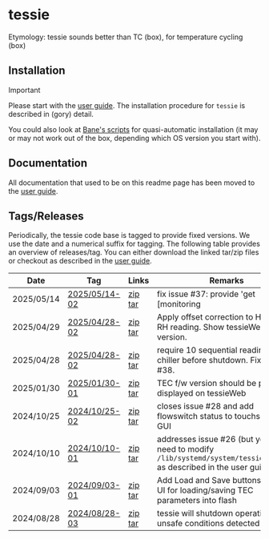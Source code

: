 # tessie

Etymology: tessie sounds better than TC (box), for temperature cycling (box)

## Installation
>[!IMPORTANT]
>Please start with the [user guide](https://github.com/ursl/tessie/blob/master/main.pdf).
>The installation procedure for `tessie` is described in (gory) detail.

You could also look at [Bane's scripts](https://github.com/BranislavRistic/tessie/tree/dev) for quasi-automatic installation (it may or may not work out of the box, depending which OS version you start with).

## Documentation
All documentation that used to be on this readme page has been moved to the [user guide](https://github.com/ursl/tessie/blob/master/main.pdf).

## Tags/Releases
Periodically, the tessie code base is tagged to provide fixed versions. We use the date and a numerical suffix for tagging. The following table provides an overview of releases/tag. You can either download the linked tar/zip files or checkout as described in the [user guide](https://github.com/ursl/tessie/blob/master/main.pdf).



|Date   | Tag  | Links   | Remarks   |
| ----- | ----------- | ----- | ---- |
| 2025/05/14 | [2025/05/14-02](https://github.com/ursl/tessie/releases/tag/2025%2F05%2F14-02) &nbsp; &nbsp; &nbsp; &nbsp; &nbsp; &nbsp;  | [zip](https://github.com/ursl/tessie/archive/refs/tags/2025/05/14-02.zip) [tar](https://github.com/ursl/tessie/archive/refs/tags/2025/05/14-02.tar.gz) | fix issue #37: provide 'get [monitoring|allMonTessie]' |
| 2025/04/29 | [2025/04/28-02](https://github.com/ursl/tessie/releases/tag/2025%2F04%2F29-01) &nbsp; &nbsp; &nbsp; &nbsp; &nbsp; &nbsp;  | [zip](https://github.com/ursl/tessie/archive/refs/tags/2025/04/29-01.zip) [tar](https://github.com/ursl/tessie/archive/refs/tags/2025/04/29-01.tar.gz) | Apply offset correction to HYT-223 RH reading. Show tessieWeb version. |
| 2025/04/28 | [2025/04/28-02](https://github.com/ursl/tessie/releases/tag/2025%2F04%2F28-02) &nbsp; &nbsp; &nbsp; &nbsp; &nbsp; &nbsp;  | [zip](https://github.com/ursl/tessie/archive/refs/tags/2025/04/28-02.zip) [tar](https://github.com/ursl/tessie/archive/refs/tags/2025/04/28-02.tar.gz) | require 10 sequential readings of chiller before shutdown. Fix to issue #38. |
| 2025/01/30 | [2025/01/30-01](https://github.com/ursl/tessie/releases/tag/2025%2F01%2F30-01) &nbsp; &nbsp; &nbsp; &nbsp; &nbsp; &nbsp;  | [zip](https://github.com/ursl/tessie/archive/refs/tags/2025/01/30-01.zip) [tar](https://github.com/ursl/tessie/archive/refs/tags/2025/01/30-01.tar.gz) | TEC f/w version should be properly displayed on tessieWeb |
| 2024/10/25 | [2024/10/25-02](https://github.com/ursl/tessie/releases/tag/2024%2F10%2F25-02) &nbsp; &nbsp; &nbsp; &nbsp; &nbsp; &nbsp;  | [zip](https://github.com/ursl/tessie/archive/refs/tags/2024/10/25-02.zip) [tar](https://github.com/ursl/tessie/archive/refs/tags/2024/10/25-02.tar.gz) | closes issue #28 and add flowswitch status to touchscreen GUI |
| 2024/10/10 | [2024/10/10-01](https://github.com/ursl/tessie/releases/tag/2024%2F10%2F10-01)  | [zip](https://github.com/ursl/tessie/archive/refs/tags/2024/10/10-01.zip) [tar](https://github.com/ursl/tessie/archive/refs/tags/2024/10/10-01.tar.gz) | addresses issue #26 (but you also need to modify `/lib/systemd/system/tessie.service` as described in the user guide) |
|2024/09/03 |  [2024/09/03-01](https://github.com/ursl/tessie/releases/tag/2024%2F09%2F03-01)  | [zip](https://github.com/ursl/tessie/archive/refs/tags/2024/09/03-01.zip) [tar](https://github.com/ursl/tessie/archive/refs/tags/2024/09/03-01.tar.gz) | Add Load and Save buttons to web UI for loading/saving TEC parameters into flash  |
|2024/08/28 |  [2024/08/28-03](https://github.com/ursl/tessie/releases/tag/2024%2F08%2F28-03)   | [zip](https://github.com/ursl/tessie/archive/refs/tags/2024/08/28-03.zip) [tar](https://github.com/ursl/tessie/archive/refs/tags/2024/08/28-03.tar.gz) | tessie will shutdown operations if unsafe conditions detected  |
